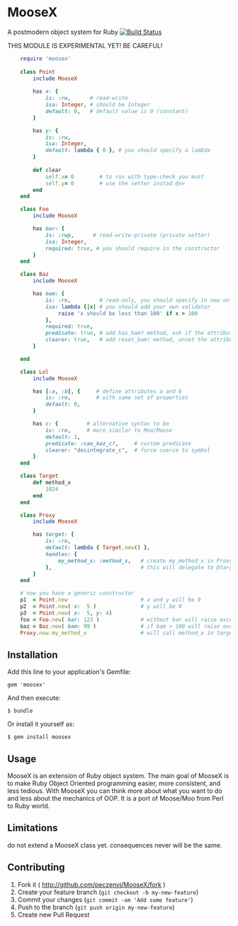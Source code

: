 # MooseX

A postmodern object system for Ruby [![Build Status](https://travis-ci.org/peczenyj/MooseX.png)](https://travis-ci.org/peczenyj/MooseX)

THIS MODULE IS EXPERIMENTAL YET! BE CAREFUL!

```ruby
    require 'moosex'
    
    class Point
    	include MooseX
	
    	has x: {
    		is: :rw,      # read-write 
    		isa: Integer, # should be Integer
    		default: 0,   # default value is 0 (constant)
    	}

    	has y: {
    		is: :rw,
    		isa: Integer,
    		default: lambda { 0 }, # you should specify a lambda
    	}
	
    	def clear 
    		self.x= 0        # to run with type-check you must
    		self.y= 0        # use the setter instad @x=
    	end
    end

    class Foo
        include MooseX

        has bar: {  
            is: :rwp,      # read-write-private (private setter)
            isa: Integer, 
            required: true, # you should require in the constructor 
        }
    end

    class Baz
        include MooseX

        has bam: {
            is: :ro,         # read-only, you should specify in new only
            isa: lambda {|x| # you should add your own validator
                raise 'x should be less than 100' if x > 100
            },
            required: true,
            predicate: true, # add has_bam? method, ask if the attribute is unset
            clearer: true,   # add reset_bam! method, unset the attribute
        }

    end

    class Lol 
        include MooseX

        has [:a, :b], {     # define attributes a and b
            is: :ro,        # with same set of properties
            default: 0,      
        }

        has c: {         # alternative syntax to be 
            is: :ro,     # more similar to Moo/Moose    
            default: 1,
            predicate: :can_haz_c?,     # custom predicate
            clearer: "desintegrate_c",  # force coerce to symbol
        }
    end    

    class Target 
        def method_x
            1024
        end
    end

    class Proxy
        include MooseX

        has target: {
            is: :ro,
            default: lambda { Target.new() },
            handles: {
                my_method_x: :method_x,   # create my_method_x in Proxy
            },                            # this will delegate to @target.method_x
        }
    end

    # now you have a generic constructor
    p1  = Point.new                       # x and y will be 0
    p2  = Point.new( x:  5 )              # y will be 0
    p3  = Point.new( x:  5, y: 4)
    foo = Foo.new( bar: 123 )             # without bar will raise exception
    baz = Baz.new( bam: 99 )              # if bam > 100 will raise exception
    Proxy.new.my_method_x                 # will call method_x in target, return 1024
```
    
## Installation

Add this line to your application's Gemfile:

    gem 'moosex'

And then execute:

    $ bundle

Or install it yourself as:

    $ gem install moosex

## Usage

MooseX is an extension of Ruby object system. The main goal of MooseX is to make Ruby Object Oriented programming easier, more consistent, and less tedious. With MooseX you can think more about what you want to do and less about the mechanics of OOP. It is a port of Moose/Moo from Perl to Ruby world.

## Limitations

do not extend a MooseX class yet. consequences never will be the same.

## Contributing

1. Fork it ( http://github.com/peczenyj/MooseX/fork )
2. Create your feature branch (`git checkout -b my-new-feature`)
3. Commit your changes (`git commit -am 'Add some feature'`)
4. Push to the branch (`git push origin my-new-feature`)
5. Create new Pull Request
